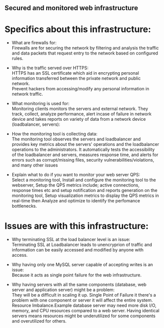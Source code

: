 ## Secured and monitored web infrastructure

# Specifics about this infrastructure:

- What are firewalls for:<br/> Firewalls are for securing the network by filtering and analysis the traffic and data packets that request entry to the network based on configured rules.

- Why is the traffic served over HTTPS:<br/> HTTPS has an SSL certificate which aid in encrypting personal information transferred between the private network and public network. <br/> Prevent hackers from accessing/modify any personal information in network traffic.

- What monitoring is used for:<br/> Monitoring clients monitors the servers and external network. They track, collect, analyze performance, alert incase of failure in network device and takes reports on variety of data from a network device (loadbalancer, servers):

- How the monitoring tool is collecting data:<br/>The monitoring tool observes the servers and loadbalancer and provides key metrics about the servers' operations and the loadbalancer operations to the administrators. It automatically tests the accessibility of the loadbalancer and servers, measures response time, and alerts for errors such as corrupt/missing files, security vulnerabilities/violations, and many other issues

- Explain what to do if you want to monitor your web server QPS:<br/> Select a monitoring tool, Install and configure the monitoring tool to the webserver, Setup the QPS metrics include; active connections, response times etc and setup notification and reports generation on the monitoring tool, Setup visualization metrics to display the QPS metrics in real-time then Analyze and optimize to identify the perfomance bottlenecks.

# Issues are with this infrastructure:

- Why terminating SSL at the load balancer level is an issue:<br/> Terminating SSL at Loadbalancer leads to unencryprion of traffic and information can be easily accessed and modified by anyone with access.

- Why having only one MySQL server capable of accepting writes is an issue:<br/> Because it acts as single point failure for the web infrastructure.

- Why having servers with all the same components (database, web server and application server) might be a problem:<br/>
  They will be a difficult in scaling it up.
  Single Point of Failure it there's a problem with one component or server it will affect the entire system.
  Resource Imbalance.Example database server may need more disk I/O, memory, and CPU resources compared to a web server. Having identical servers means resources might be underutilized for some components and overutilized for others.
